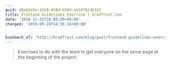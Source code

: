 ```yaml
---
guid: 48a63e9e-d1b8-458d-b50d-ab14f82d6332
title: Frontend Guidelines Exercise | bradfrost.com
date: '2016-11-22T16:08:09+00:00'
changed: '2019-09-24T14:35:16+00:00'


bookmark_of: 'http://bradfrost.com/blog/post/frontend-guidelines-exercise/'
---
```



<blockquote>Exercises to do with the team to get everyone on the same page at the beginning of the project. </blockquote>
